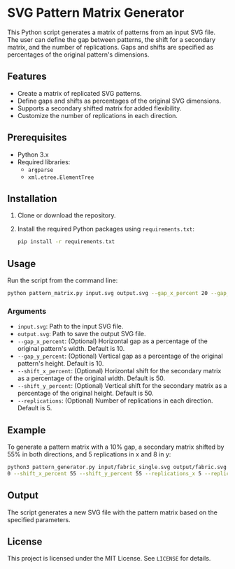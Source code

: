 # SVG Pattern Matrix Generator

This Python script generates a matrix of patterns from an input SVG file. The user can define the gap between patterns, the shift for a secondary matrix, and the number of replications. Gaps and shifts are specified as percentages of the original pattern's dimensions.

## Features

- Create a matrix of replicated SVG patterns.
- Define gaps and shifts as percentages of the original SVG dimensions.
- Supports a secondary shifted matrix for added flexibility.
- Customize the number of replications in each direction.

## Prerequisites

- Python 3.x
- Required libraries:
  - `argparse`
  - `xml.etree.ElementTree`

## Installation

1. Clone or download the repository.
2. Install the required Python packages using `requirements.txt`:

   ```bash
   pip install -r requirements.txt
   ```

## Usage

Run the script from the command line:

```bash
python pattern_matrix.py input.svg output.svg --gap_x_percent 20 --gap_y_percent 20 --shift_x_percent 50 --shift_y_percent 50 --replications 5
```

### Arguments

- `input.svg`: Path to the input SVG file.
- `output.svg`: Path to save the output SVG file.
- `--gap_x_percent`: (Optional) Horizontal gap as a percentage of the original pattern's width. Default is 10.
- `--gap_y_percent`: (Optional) Vertical gap as a percentage of the original pattern's height. Default is 10.
- `--shift_x_percent`: (Optional) Horizontal shift for the secondary matrix as a percentage of the original width. Default is 50.
- `--shift_y_percent`: (Optional) Vertical shift for the secondary matrix as a percentage of the original height. Default is 50.
- `--replications`: (Optional) Number of replications in each direction. Default is 5.

## Example

To generate a pattern matrix with a 10% gap, a secondary matrix shifted by 55% in both directions, and 5 replications in x and 8 in y:

```bash
python3 pattern_generator.py input/fabric_single.svg output/fabric.svg --gap_x_percent 10 --gap_y_percent 1
0 --shift_x_percent 55 --shift_y_percent 55 --replications_x 5 --replications_y 8
```

## Output

The script generates a new SVG file with the pattern matrix based on the specified parameters.

## License

This project is licensed under the MIT License. See `LICENSE` for details.
